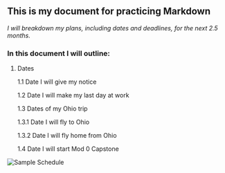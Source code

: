 ## This is my document for practicing Markdown

*I will breakdown my plans, including dates and deadlines, for the next 2.5 months.*

### In this document I will outline:
1. Dates

    1.1 Date I will give my notice

    1.2 Date I will make my last day at work

    1.3 Dates of my Ohio trip

	1.3.1 Date I will fly to Ohio

	1.3.2 Date I will fly home from Ohio

    1.4 Date I will start Mod 0 Capstone

![Sample Schedule](https://d33wubrfki0l68.cloudfront.net/59f29676ef5e4d74685e14f801bbc10c2dbd3cef/c0688/lesson-images/markdown-1-markup.png)

